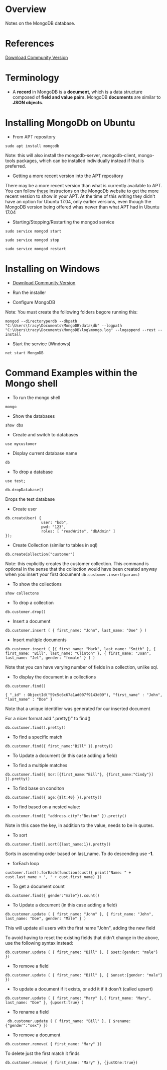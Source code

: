# Overview

Notes on the MongoDB database.

# References

[Download Community Version](https://www.mongodb.com/download-center#community)

# Terminology

* A **record** in MongoDB is a **document**, which is a data structure composed of **field and value pairs**. MongoDB **documents** are similar to **JSON objects**. 

# Installing MongoDb on Ubuntu

* From APT repository

```
sudo apt install mongodb
```
Note: this will also install the mongodb-server, mongodb-client, mongo-tools packages, which can be installed individually instead if that is preferred.

* Getting a more recent version into the APT repository

There may be a more recent version than what is currently available to APT.  You can follow [these](https://docs.mongodb.com/manual/tutorial/install-mongodb-on-ubuntu/) instructons on the MongoDb website to get the more recent version to show in your APT.  At the time of this writing they didn't have an option for Ubuntu 17.04, only earlier versions, even though the MongoDB version being offered whas newer than what APT had in Ubuntu 17.04

* Starting/Stopping/Restarting the mongod service

```
sudo service mongod start

sudo service mongod stop

sudo service mongod restart
```

# Installing on Windows

* [Download Community Version](https://www.mongodb.com/download-center#community)

* Run the installer

* Configure MongoDB

Note: You must create the following folders begore running this:

`mongod --directoryperdb --dbpath "C:\Users\tracy\Documents\MongoDB\data\db" --logpath "C:\Users\tracy\Documents\MongoDB\log\mongo.log" --logappend --rest --install`

* Start the service (Windows)

`net start MongoDB`

# Command Examples within the Mongo shell

* To run the mongo shell

`mongo`

* Show the databases

`show dbs`

* Create and switch to databases

`use mycustomer`

* Display current database name

`db`

* To drop a database

```
use test;

db.dropDatabase()
```
Drops the test database

* Create user

```
db.createUser( {
				user: "bob",
				pwd: "123",
				roles: [ "readWrite", "dbAdmin" ]
});
```

* Create Collection (similar to tables in sql)

`db.createCollection("customer")`

Note: this explicitly creates the customer collection.  This command is optional in the sense that the collection would have been created anyway when you insert your first document `db.customer.insert(params)`

* To show the collections

`show collectons`

* To drop a collection

`db.customer.drop()`

* Insert a document

`db.customer.insert ( { first_name: "John", last_name: "Doe" } )`

* Insert multiple documents

`db.customer.insert ( [{ first_name: "Mark", last_name: "Smith" }, { first_name: "Bill", last_name: "Clinton" }, { first_name: "Joan", last_name: "Jet", gender: "female" } ] )`

Note that you can have varying number of fields in a collection, unlike sql.

* To display the document in a collections

```
db.customer.find()

{ "_id" : ObjectId("59c5c6c67a1ad007f9143d09"), "first_name" : "John", "last_name" : "Doe" }
```

Note that a unique identifier was generated for our inserted document

For a nicer format add ".pretty()" to find()

`db.customer.find().pretty()`

* To find a specific match

`db.customer.find({ first_name:"Bill" }).pretty()`

* To Update a document (in this case adding a field)

* To find a multiple matches

`db.customer.find({ $or:[{first_name:"Bill"}, {first_name:"Cindy"}] }).pretty()`

* To find base on conditon

`db.customer.find({ age:{$lt:40} }).pretty()`

* To find based on a nested value:

`db.customer.find({ "address.city":"Boston" }).pretty()`

Note in this case the key, in addition to the value, needs to be in quotes.

* To sort

`db.customer.find().sort({last_name:1}).pretty()`

Sorts in ascending order based on last_name.  To do descending use **-1**.

* forEach loop

`customer.find().forEach(function(cust){ print("Name: " + cust.last_name + ', ' + cust.first_name) })`

* To get a document count

`db.customer.find({ gender:"male"}).count()`

* To Update a document (in this case adding a field)

`db.customer.update ( { first_name: "John" }, { first_name: "John", last_name: "Doe", gender: "Male" } )`

This will update all users with the first name "John", adding the new field

To avoid having to reset the existing fields that didn't change in the above, use the following syntax instead:

`db.customer.update ( { first_name: "Bill" }, { $set:{gender: "male"} })`

* To remove a field

`db.customer.update ( { first_name: "Bill" }, { $unset:{gender: "male"} })`

* To update a document if it exists, or add it if it dosn't (called upsert)

`db.customer.update ( { first_name: "Mary" },{ first_name: "Mary", last_name: "Doe" }, {upsert:true} )`

* To rename a field

` db.customer.update ( { first_name: "Bill" }, { $rename:{"gender":"sex"} })`

* To remove a document

`db.customer.remove( { first_name: "Mary" })`

To delete just the first match it finds

`db.customer.remove( { first_name: "Mary" }, {justOne:true})`






